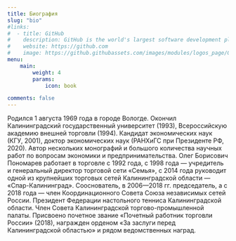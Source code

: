 ```yaml
---
title: Биография
slug: "bio"
#links:
#  - title: GitHub
#    description: GitHub is the world's largest software development platform.
#    website: https://github.com
#    image: https://github.githubassets.com/images/modules/logos_page/GitHub-Mark.png
menu:
    main: 
        weight: 4
        params:
            icon: book

comments: false
---
```


Родился 1 августа 1969 года в городе Вологде. Окончил Калининградский государственный университет (1993), Всероссийскую академию внешней торговли (1994). 
Кандидат экономических наук (КГУ, 2001), доктор экономических наук (РАНХиГС при Президенте РФ, 2020). 
Автор нескольких монографий и большого количества научных работ по вопросам экономики и предпринимательства. 
Олег Борисович Пономарев работает в торговле с 1992 года, с 1998 года — учредитель и генеральный директор торговой сети «Семья», с 2014 года руководит одной из крупнейших торговых сетей Калининградской области — «Спар-Калининград». 
Сооснователь, в 2006—2018 гг. председатель, а с 2018 года — член Координационного Совета Союза независимых сетей России. Президент Федерации настольного тенниса Калининградской области. Член Совета Калининградской торгово-промышленной палаты. 
Присвоено почетное звание «Почетный работник торговли России» (2018), награжден орденом «За заслуги перед Калининградской областью» и рядом ведомственных наград.
